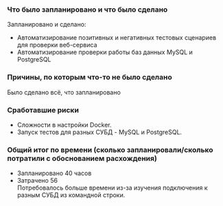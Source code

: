 ### Что было запланировано и что было сделано
Запланировано и сделано:
- Автоматизирование позитивных и негативных тестовых сценариев для проверки веб-сервиса
- Автоматизирование проверки работы баз данных MySQL и PostgreSQL

### Причины, по которым что-то не было сделано
Было сделано всё, что запланировано

### Сработавшие риски

* Сложности в настройки Docker.
* Запуск тестов для разных СУБД - MySQL и PostgreSQL.

### Общий итог по времени (сколько запланировали/сколько потратили с обоснованием расхождения)

- Запланировано 40 часов
- Затрачено 56  
Потребовалось больше времени из-за изучения подключения к разным СУБД из командной строки.